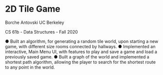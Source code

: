# 2D Tile Game
Borche Antovski
UC Berkeley

CS 61b - Data Structures - Fall 2020

● Built an algorithm, for generating a random tile world, upon starting a new game, with different size rooms connected by
hallways.
● Implemented an interactive, Main Menu UI, with features to play and save a game and load a previously saved game.
● Built a graph of the world and implemented a shortest path algorithm, allowing the player to search for the shortest route
to any point in the world.
